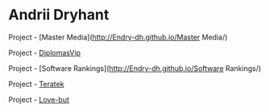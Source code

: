 # Andrii Dryhant

Project - [Master Media](http://Endry-dh.github.io/Master Media/)

Project - [DiplomasVip](http://Endry-dh.github.io/DiplomasVip]/)

Project - [Software Rankings](http://Endry-dh.github.io/Software Rankings/)

Project - [Teratek](http://Endry-dh.github.io/Teratek)

Project - [Love-but](http://Endry-dh.github.io/Love-but/)